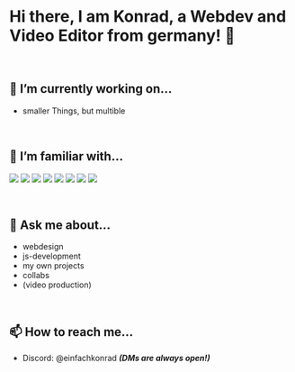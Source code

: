 # Hi there, I am Konrad, a Webdev and Video Editor from germany! 👋
<br>


## 🔭 I’m currently working on...
- smaller Things, but multible

<br>

## 🌱 I’m familiar with...
![](https://img.shields.io/badge/HTML5-000000?style=for-the-badge&logo=html5&logoColor=white)
![](https://img.shields.io/badge/CSS3-000000?style=for-the-badge&logo=css3&logoColor=white)
<img src="https://img.shields.io/badge/JavaScript-000000?style=for-the-badge&logo=javascript&logoColor=white">
<img src="https://img.shields.io/badge/Node.js-000000?style=for-the-badge&logo=node.js&logoColor=white">
<img src="https://img.shields.io/badge/ReactJS-000000?style=for-the-badge&logo=react&logoColor=white">
<img src="https://img.shields.io/badge/Gatsby-000000?style=for-the-badge&logo=gatsby&logoColor=white">
<img src="https://img.shields.io/badge/Next.JS-000000?style=for-the-badge&logo=next.js&logoColor=white">
<img src="https://img.shields.io/badge/Discord.JS-000000?style=for-the-badge&logo=discord&logoColor=white">

<br>

## 💬 Ask me about...
- webdesign
- js-development
- my own projects
- collabs
- (video production)

<br>

## 📫 How to reach me...
- Discord: @einfachkonrad ***(DMs are always open!)***
